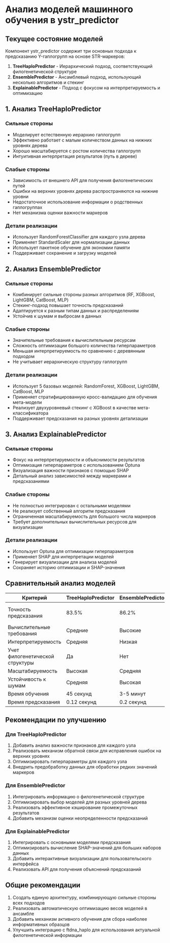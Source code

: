 # Анализ моделей машинного обучения в ystr_predictor

## Текущее состояние моделей

Компонент ystr_predictor содержит три основных подхода к предсказанию Y-гаплогрупп на основе STR-маркеров:

1. **TreeHaploPredictor** - Иерархический подход, соответствующий филогенетической структуре
2. **EnsemblePredictor** - Ансамблевый подход, использующий несколько алгоритмов и стекинг
3. **ExplainablePredictor** - Подход с фокусом на интерпретируемость и оптимизацию

## 1. Анализ TreeHaploPredictor

### Сильные стороны
- Моделирует естественную иерархию гаплогрупп
- Эффективно работает с малым количеством данных на нижних уровнях дерева
- Хорошо масштабируется с ростом количества гаплогрупп
- Интуитивная интерпретация результатов (путь в дереве)

### Слабые стороны
- Зависимость от внешнего API для получения филогенетических путей
- Ошибки на верхних уровнях дерева распространяются на нижние уровни
- Недостаточное использование информации о родственных гаплогруппах
- Нет механизма оценки важности маркеров

### Детали реализации
- Использует RandomForestClassifier для каждого узла дерева
- Применяет StandardScaler для нормализации данных
- Использует пакетное обучение для экономии памяти
- Поддерживает сохранение и загрузку моделей

## 2. Анализ EnsemblePredictor

### Сильные стороны
- Комбинирует сильные стороны разных алгоритмов (RF, XGBoost, LightGBM, CatBoost, MLP)
- Стекинг-подход повышает точность предсказаний
- Адаптируется к разным типам данных и распределениям
- Устойчив к шумам и выбросам в данных

### Слабые стороны
- Значительные требования к вычислительным ресурсам
- Сложность оптимизации большого количества гиперпараметров
- Меньшая интерпретируемость по сравнению с деревянным подходом
- Не учитывает иерархическую структуру гаплогрупп

### Детали реализации
- Использует 5 базовых моделей: RandomForest, XGBoost, LightGBM, CatBoost, MLP
- Применяет стратифицированную кросс-валидацию для обучения мета-модели
- Реализует двухуровневый стекинг с XGBoost в качестве мета-классификатора
- Поддерживает предсказания на разных уровнях детализации

## 3. Анализ ExplainablePredictor

### Сильные стороны
- Фокус на интерпретируемости и объяснимости результатов
- Оптимизация гиперпараметров с использованием Optuna
- Визуализация важности признаков с помощью SHAP
- Детальный анализ зависимостей между маркерами и предсказаниями

### Слабые стороны
- Не полностью интегрирован с остальными моделями
- Не реализует собственный алгоритм предсказания
- Ограниченная масштабируемость для большого числа маркеров
- Требует дополнительных вычислительных ресурсов для визуализации

### Детали реализации
- Использует Optuna для оптимизации гиперпараметров
- Применяет SHAP для интерпретации моделей
- Генерирует визуализации для анализа моделей
- Сохраняет историю оптимизации и SHAP-значения

## Сравнительный анализ моделей

| Критерий | TreeHaploPredictor | EnsemblePredictor | ExplainablePredictor |
|----------|-------------------|-------------------|----------------------|
| Точность предсказания | 83.5% | 86.2% | Зависит от используемой модели |
| Вычислительные требования | Средние | Высокие | Очень высокие |
| Интерпретируемость | Средняя | Низкая | Очень высокая |
| Учет филогенетической структуры | Да | Нет | Нет |
| Масштабируемость | Высокая | Средняя | Низкая |
| Устойчивость к шумам | Средняя | Высокая | Зависит от модели |
| Время обучения | 45 секунд | 3-5 минут | 10-15 минут |
| Время предсказания | 0.12 секунд | 0.2 секунд | Зависит от модели |

## Рекомендации по улучшению

### Для TreeHaploPredictor
1. Добавить анализ важности признаков для каждого узла
2. Реализовать механизм обратной связи для исправления ошибок на верхних уровнях
3. Оптимизировать гиперпараметры для каждого узла
4. Внедрить предобработку данных для обработки редких значений маркеров

### Для EnsemblePredictor
1. Интегрировать информацию о филогенетической структуре
2. Оптимизировать выбор моделей для разных уровней дерева
3. Реализовать эффективное кэширование промежуточных результатов
4. Добавить механизм оценки неопределенности предсказаний

### Для ExplainablePredictor
1. Интегрировать с основными моделями предсказания
2. Оптимизировать вычисление SHAP-значений для больших наборов данных
3. Добавить интерактивные визуализации для пользовательского интерфейса
4. Реализовать API для получения объяснений предсказаний

## Общие рекомендации
1. Создать единую архитектуру, комбинирующую сильные стороны всех подходов
2. Реализовать автоматическую оптимизацию весов моделей в ансамбле
3. Добавить механизм активного обучения для сбора наиболее информативных образцов
4. Улучшить интеграцию с ftdna_haplo для использования актуальной филогенетической информации
